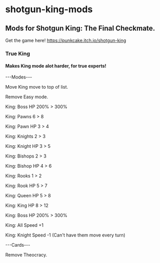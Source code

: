 # shotgun-king-mods
## Mods for Shotgun King: The Final Checkmate.
Get the game here!
https://punkcake.itch.io/shotgun-king
### True King
#### Makes King mode alot harder, for true experts!
---Modes---

Move King move to top of list.

Remove Easy mode.

King: Boss HP 200% > 300%

King: Pawns 6 > 8

King: Pawn HP 3 > 4

King: Knights 2 > 3

King: Knight HP 3 > 5

King: Bishops 2 > 3

King: Bishop HP 4 > 6

King: Rooks 1 > 2

King: Rook HP 5 > 7

King: Queen HP 5 > 8

King: King HP 8 > 12

King: Boss HP 200% > 300%

King: All Speed +1

King: Knight Speed -1 (Can't have them move every turn)

---Cards---

Remove Theocracy.
